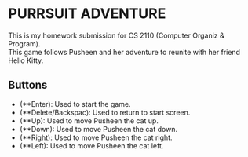 # PURRSUIT ADVENTURE

This is my homework submission for CS 2110 (Computer Organiz & Program).
<br />
This game follows Pusheen and her adventure to reunite with her friend Hello Kitty.

## Buttons
- (**Enter): Used to start the game.
- (**Delete/Backspac): Used to return to start screen.
- (**Up): Used to move Pusheen the cat up.
- (**Down): Used to move Pusheen the cat down.
- (**Right): Used to move Pusheen the cat right.
- (**Left): Used to move Pusheen the cat left.

